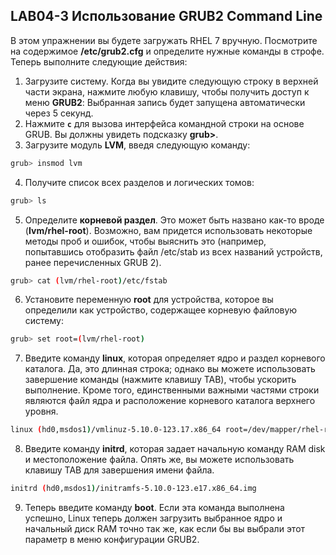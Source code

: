 ## LAB04-3 Использование GRUB2 Command Line


В этом упражнении вы будете загружать RHEL 7 вручную. Посмотрите на содержимое **/etc/grub2.cfg** и определите нужные команды в строфе. Теперь выполните следующие действия:
1. Загрузите систему. Когда вы увидите следующую строку в верхней части экрана, нажмите любую клавишу, чтобы получить доступ к меню **GRUB2**:
Выбранная запись будет запущена автоматически через 5 секунд.
2. Нажмите **```c```** для вызова интерфейса командной строки на основе GRUB. Вы должны увидеть подсказку **grub>**.
3. Загрузите модуль **LVM**, введя следующую команду:

```bash
grub> insmod lvm
```

4. Получите список всех разделов и логических томов:

```bash
grub> ls
```

5. Определите **корневой раздел**. Это может быть названо как-то вроде (**Ivm/rhel-root**). Возможно, вам придется использовать некоторые методы проб и ошибок, чтобы выяснить это (например, попытавшись отобразить файл /etc/stab из всех названий устройств, ранее перечисленных GRUB 2).

```bash
grub> cat (lvm/rhel-root)/etc/fstab
```

6. Установите переменную **root** для устройства, которое вы определили как устройство, содержащее корневую файловую систему:

```bash
grub> set root=(lvm/rhel-root)
```

7. Введите команду **linux**, которая определяет ядро и раздел корневого каталога.
Да, это длинная строка; однако вы можете использовать завершение команды (нажмите клавишу TAB), чтобы ускорить выполнение. Кроме того, единственными важными частями строки являются файл ядра и расположение корневого каталога верхнего уровня. 

```bash
linux (hd0,msdos1)/vmlinuz-5.10.0-123.17.x86_64 root=/dev/mapper/rhel-root
```

8. Введите команду **initrd**, которая задает начальную команду RAM disk и местоположение файла. Опять же, вы можете использовать клавишу TAB для завершения имени файла. 

```bash
initrd (hd0,msdos1)/initramfs-5.10.0-123.e17.x86_64.img
```

9. Теперь введите команду **boot**. Если эта команда выполнена успешно, Linux теперь должен загрузить выбранное ядро и начальный диск RAM точно так же, как если бы вы выбрали этот параметр в меню конфигурации GRUB2.

